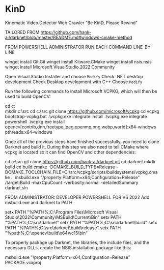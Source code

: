 # KinD
Kinematic Video Detector Web Crawler "Be KinD, Please Rewind"

TAILORED FROM https://github.com/hank-ai/darknet/blob/master/README.md#windows-cmake-method

FROM POWERSHELL ADMINISTRATOR
RUN EACH COMMAND LINE-BY-LINE

winget install Git.Git
winget install Kitware.CMake
winget install nsis.nsis
winget install Microsoft.VisualStudio.2022.Community


Open Visual Studio Installer and choose `Modify`
Check .NET desktop development
Check Desktop development with C++
Choose `Modify`


Run the following commands to install Microsoft VCPKG, which will then be used to build OpenCV:

cd c:\
mkdir c:\src
cd c:\src
git clone https://github.com/microsoft/vcpkg
cd vcpkg
bootstrap-vcpkg.bat
.\vcpkg.exe integrate install
.\vcpkg.exe integrate powershell
.\vcpkg.exe install opencv[contrib,dnn,freetype,jpeg,openmp,png,webp,world]:x64-windows pthreads:x64-windows


Once all of the previous steps have finished successfully, you need to clone Darknet and build it. During this step we also need to tell CMake where vcpkg is located so it can find OpenCV and other dependencies:

cd c:\src
git clone https://github.com/hank-ai/darknet.git
cd darknet
mkdir build
cd build
cmake -DCMAKE_BUILD_TYPE=Release -DCMAKE_TOOLCHAIN_FILE=C:/src/vcpkg/scripts/buildsystems/vcpkg.cmake ..
msbuild.exe "/property:Platform=x64;Configuration=Release" /target:Build -maxCpuCount -verbosity:normal -detailedSummary darknet.sln


FROM ADMINISTRATOR: DEVELOPER POWERSHELL FOR VS 2022 Add msbuild.exe and darknet to PATH

setx PATH "%PATH%;C:\Program Files\Microsoft Visual Studio\2022\Community\MSBuild\Current\Bin"
setx PATH "%PATH%;C:\src\darknet\"
setx PATH "%PATH%;C:\src\darknet\build"
setx PATH "%PATH%;C:\src\darknet\build\release"
setx PATH "%path%;C:\opencv\build\x64\vc15\bin"


To properly package up Darknet, the libraries, the include files, and the necessary DLLs, create the NSIS installation package like this: 	

msbuild.exe "/property:Platform=x64;Configuration=Release" PACKAGE.vcxproj
